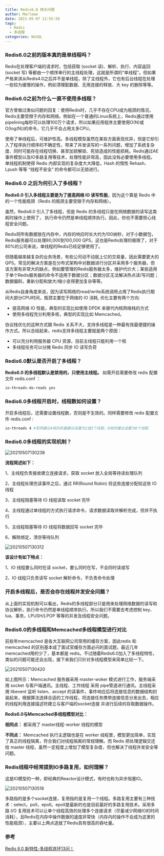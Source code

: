 ```yaml
---
title: Redis6.0 相关问题
author: Marlowe
date: 2021-05-07 12:55:58
tags: 
  - Redis
  - 多线程
categories: NoSQL
---
```


<!--more-->

### Redis6.0之前的版本真的是单线程吗？

Redis在处理客户端的请求时，包括获取 (socket 读)、解析、执行、内容返回 (socket 写) 等都由一个顺序串行的主线程处理，这就是所谓的“单线程”。但如果严格来讲从Redis4.0之后并不是单线程，除了主线程外，它也有后台线程在处理一些较为缓慢的操作，例如清理脏数据、无用连接的释放、大 key 的删除等等。


### Redis6.0之前为什么一直不使用多线程？

官方曾做过类似问题的回复：使用Redis时，几乎不存在CPU成为瓶颈的情况， Redis主要受限于内存和网络。例如在一个普通的Linux系统上，Redis通过使用pipelining每秒可以处理100万个请求，所以如果应用程序主要使用O(N)或O(log(N))的命令，它几乎不会占用太多CPU。

使用了单线程后，可维护性高。多线程模型虽然在某些方面表现优异，但是它却引入了程序执行顺序的不确定性，带来了并发读写的一系列问题，增加了系统复杂度、同时可能存在线程切换、甚至加锁解锁、死锁造成的性能损耗。Redis通过AE事件模型以及IO多路复用等技术，处理性能非常高，因此没有必要使用多线程。单线程机制使得 Redis 内部实现的复杂度大大降低，Hash 的惰性 Rehash、Lpush 等等 “线程不安全” 的命令都可以无锁进行。

### Redis6.0 之后为何引入了多线程？

**Redis6.0 引入多线程主要是为了提高网络 IO 读写性能**，因为这个算是 Redis 中的一个性能瓶颈（Redis 的瓶颈主要受限于内存和网络）。

虽然，Redis6.0 引入了多线程，但是 Redis 的多线程只是在网络数据的读写这类耗时操作上使用了， 执行命令仍然是单线程顺序执行。因此，你也不需要担心线程安全问题。

Redis将所有数据放在内存中，内存的响应时长大约为100纳秒，对于小数据包，Redis服务器可以处理80,000到100,000 QPS，这也是Redis处理的极限了，对于80%的公司来说，单线程的Redis已经足够使用了。

但随着越来越复杂的业务场景，有些公司动不动就上亿的交易量，因此需要更大的QPS。常见的解决方案是在分布式架构中对数据进行分区并采用多个服务器，但该方案有非常大的缺点，例如要管理的Redis服务器太多，维护代价大；某些适用于单个Redis服务器的命令不适用于数据分区；数据分区无法解决热点读/写问题；数据偏斜，重新分配和放大/缩小变得更加复杂等等。

从Redis自身角度来说，因为读写网络的read/write系统调用占用了Redis执行期间大部分CPU时间，瓶颈主要在于网络的 IO 消耗, 优化主要有两个方向:
* 提高网络 IO 性能，典型的实现比如使用 DPDK 来替代内核网络栈的方式
* 使用多线程充分利用多核，典型的实现比如 Memcached。

协议栈优化的这种方式跟 Redis 关系不大，支持多线程是一种最有效最便捷的操作方式。所以总结起来，redis支持多线程主要就是两个原因：
* 可以充分利用服务器 CPU 资源，目前主线程只能利用一个核
* 多线程任务可以分摊 Redis 同步 IO 读写负荷


### Redis6.0默认是否开启了多线程？ 

**Redis6.0 的多线程默认是禁用的，只使用主线程。** 如需开启需要修改 redis 配置文件 redis.conf ：

```bash
io-threads-do-reads yes
```

### Redis6.0多线程开启时，线程数如何设置？

开启多线程后，还需要设置线程数，否则是不生效的。同样需要修改 redis 配置文件 redis.conf :

```bash
io-threads 4 #官网建议4核的机器建议设置为2或3个线程，8核的建议设置为6个线程
```

### Redis6.0多线程的实现机制？ 

![20210507130238](http://marlowe.oss-cn-beijing.aliyuncs.com/img/20210507130238.png)

**流程简述如下：**

1、主线程负责接收建立连接请求，获取 socket 放入全局等待读处理队列

2、主线程处理完读事件之后，通过 RR(Round Robin) 将这些连接分配给这些 IO 线程

3、主线程阻塞等待 IO 线程读取 socket 完毕

4、主线程通过单线程的方式执行请求命令，请求数据读取并解析完成，但并不执行

5、主线程阻塞等待 IO 线程将数据回写 socket 完毕

6、解除绑定，清空等待队列

![20210507130312](http://marlowe.oss-cn-beijing.aliyuncs.com/img/20210507130312.png)


**该设计有如下特点：**

1、IO 线程要么同时在读 socket，要么同时在写，不会同时读或写

2、IO 线程只负责读写 socket 解析命令，不负责命令处理

### 开启多线程后，是否会存在线程并发安全问题？ 

从上面的实现机制可以看出，Redis的多线程部分只是用来处理网络数据的读写和协议解析，执行命令仍然是单线程顺序执行。所以我们不需要去考虑控制 key、lua、事务，LPUSH/LPOP 等等的并发及线程安全问题。

### Redis6.0的多线程和Memcached多线程模型进行对比

前些年memcached 是各大互联网公司常用的缓存方案，因此redis 和 memcached 的区别基本成了面试官缓存方面必问的面试题，最近几年memcached用的少了，基本都是 redis。不过随着Redis6.0加入了多线程特性，类似的问题可能还会出现，接下来我们只针对多线程模型来简单比较一下。

![20210507130420](http://marlowe.oss-cn-beijing.aliyuncs.com/img/20210507130420.png)

如上图所示：Memcached 服务器采用 master-woker 模式进行工作，服务端采用 socket 与客户端通讯。主线程、工作线程 采用 pipe管道进行通讯。主线程采用 libevent 监听 listen、accept 的读事件，事件响应后将连接信息的数据结构封装起来，根据算法选择合适的工作线程，将连接任务携带连接信息分发出去，相应的线程利用连接描述符建立与客户端的socket连接 并进行后续的存取数据操作。

**Redis6.0与Memcached多线程模型对比：**

**相同点：** 都采用了 master线程-worker 线程的模型

**不同点：** Memcached 执行主逻辑也是在 worker 线程里，模型更加简单，实现了真正的线程隔离，符合我们对线程隔离的常规理解。而 Redis 把处理逻辑交还给 master 线程，虽然一定程度上增加了模型复杂度，但也解决了线程并发安全等问题。

### Redis线程中经常提到IO多路复用，如何理解？


这是IO模型的一种，即经典的Reactor设计模式，有时也称为异步阻塞IO。

![20210507130518](http://marlowe.oss-cn-beijing.aliyuncs.com/img/20210507130518.png)

多路指的是多个socket连接，复用指的是复用一个线程。多路复用主要有三种技术：select，poll，epoll。epoll是最新的也是目前最好的多路复用技术。采用多路 I/O 复用技术可以让单个线程高效的处理多个连接请求（尽量减少网络IO的时间消耗），且Redis在内存中操作数据的速度非常快（内存内的操作不会成为这里的性能瓶颈），主要以上两点造就了Redis具有很高的吞吐量。

### 参考

[Redis 6.0 新特性-多线程连环13问！](https://mp.weixin.qq.com/s/FZu3acwK6zrCBZQ_3HoUgw)